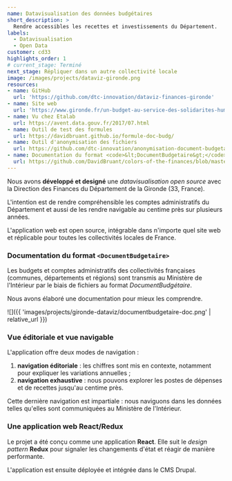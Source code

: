 ```yaml
---
name: Datavisualisation des données budgétaires
short_description: >
  Rendre accessibles les recettes et investissements du Département.
labels:
  - Datavisualisation
  - Open Data
customer: cd33
highlights_order: 1
# current_stage: Terminé
next_stage: Répliquer dans un autre collectivité locale
image: /images/projects/dataviz-gironde.png
resources:
- name: GitHub
  url: 'https://github.com/dtc-innovation/dataviz-finances-gironde'
- name: Site web
  url: 'https://www.gironde.fr/un-budget-au-service-des-solidarites-humaine-et-territoriale#'
- name: Vu chez Etalab
  url: https://avent.data.gouv.fr/2017/07.html
- name: Outil de test des formules
  url: https://davidbruant.github.io/formule-doc-budg/
- name: Outil d'anonymisation des fichiers
  url: https://github.com/dtc-innovation/anonymisation-document-budgetaire
- name: Documentation du format <code>&lt;DocumentBudgetaire&gt;</code>
  url: https://github.com/DavidBruant/colors-of-the-finances/blob/master/docs/format-fichier.md
---
```


Nous avons **développé et designé** une _datavisualisation open source_
avec la Direction des Finances du Département de la Gironde (33, France).

L'intention est de rendre compréhensible les comptes administratifs du Département et aussi de les rendre navigable au centime près sur plusieurs années.

L'application web est open source, intégrable dans n'importe quel site web et réplicable pour toutes les collectivités locales de France.

### Documentation du format `<DocumentBudgetaire>`

Les budgets et comptes administratifs des collectivités françaises (communes, départements et régions) sont transmis au Ministère de l'Intérieur par le biais de fichiers au format _DocumentBudgétaire_.

Nous avons élaboré une documentation pour mieux les comprendre.

![]({{ 'images/projects/gironde-dataviz/documentbudgetaire-doc.png' | relative_url }})

### Vue éditoriale et vue navigable

L'application offre deux modes de navigation :

1. **navigation éditoriale** : les chiffres sont mis en contexte, notamment pour expliquer les variations annuelles ;
2. **navigation exhaustive** : nous pouvons explorer les postes de dépenses et de recettes jusqu'au centime près.

Cette dernière navigation est impartiale : nous naviguons dans les données telles qu'elles sont communiquées au Ministère de l'Intérieur.

### Une application web React/Redux

Le projet a été conçu comme une application **React**.
Elle suit le _design pattern_ **Redux** pour signaler les changements d'état et réagir de manière performante.

L'application est ensuite déployée et intégrée dans le CMS Drupal.
